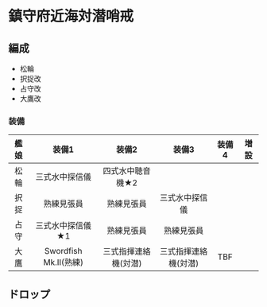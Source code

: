 # 鎮守府近海対潜哨戒

## 編成

- 松輪
- 択捉改
- 占守改
- 大鷹改

### 装備

| 艦娘 | 装備1                   | 装備2                | 装備3                | 装備4 | 増設 |
| :-:  | :---------------------: | :----------------:   | :---------:          | :-:   | :-:  |
| 松輪 | 三式水中探信儀          | 四式水中聴音機★2     |                      |       |      |
| 択捉 | 熟練見張員              | 熟練見張員           | 三式水中探信儀       |       |      |
| 占守 | 三式水中探信儀★1        | 熟練見張員           | 熟練見張員           |       |      |
| 大鷹 | Swordfish Mk.II(熟練)   | 三式指揮連絡機(対潜) | 三式指揮連絡機(対潜) | TBF   |      |

## ドロップ
